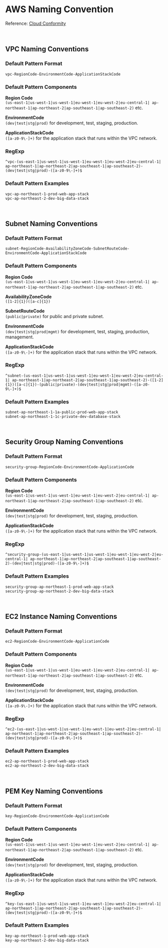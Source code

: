 # AWS Naming Convention
Reference: [Cloud Conformity](https://www.trendmicro.com/cloudoneconformity-staging/knowledge-base/aws/)

&nbsp;
&nbsp;

## VPC Naming Conventions
### Default Pattern Format
`vpc-RegionCode-EnvironmentCode-ApplicationStackCode`

### Default Pattern Components
**Region Code**  
`(us-east-1|us-west-1|us-west-1|eu-west-1|eu-west-2|eu-central-1| ap-northeast-1|ap-northeast-2|ap-southeast-1|ap-southeast-2)` etc.  

**EnvironmentCode**  
`(dev|test|stg|prod)` for development, test, staging, production.  

**ApplicationStackCode**  
`([a-z0-9\-]+)` for the application stack that runs within the VPC network.  

### RegExp
`^vpc-(us-east-1|us-west-1|us-west-1|eu-west-1|eu-west-2|eu-central-1| ap-northeast-1|ap-northeast-2|ap-southeast-1|ap-southeast-2)-(dev|test|stg|prod)-([a-z0-9\-]+)$`

### Default Pattern Examples
`vpc-ap-northeast-1-prod-web-app-stack`  
`vpc-ap-northeast-2-dev-big-data-stack`  

&nbsp;
&nbsp;

## Subnet Naming Conventions
### Default Pattern Format
`subnet-RegionCode-AvailabilityZoneCode-SubnetRouteCode-EnvironmentCode-ApplicationStackCode`

### Default Pattern Components
**Region Code**  
`(us-east-1|us-west-1|us-west-1|eu-west-1|eu-west-2|eu-central-1| ap-northeast-1|ap-northeast-2|ap-southeast-1|ap-southeast-2)` etc.  

**AvailabilityZoneCode**  
`([1-2]{1})([a-c]{1})`

**SubnetRouteCode**  
`(public|private)` for public and private subnet.

**EnvironmentCode**  
`(dev|test|stg|prod|mgmt)` for development, test, staging, production, management.  

**ApplicationStackCode**  
`([a-z0-9\-]+)` for the application stack that runs within the VPC network. 

### RegExp
`^subnet-(us-east-1|us-west-1|us-west-1|eu-west-1|eu-west-2|eu-central-1| ap-northeast-1|ap-northeast-2|ap-southeast-1|ap-southeast-2)-([1-2]{1})([a-c]{1})-(public|private)-(dev|test|stg|prod|mgmt)-([a-z0-9\-]+)$`

### Default Pattern Examples
`subnet-ap-northeast-1-1a-public-prod-web-app-stack`  
`subnet-ap-northeast-1-1c-private-dev-database-stack`  

&nbsp;
&nbsp;

## Security Group Naming Conventions
### Default Pattern Format
`security-group-RegionCode-EnvironmentCode-ApplicationCode`

### Default Pattern Components
**Region Code**  
`(us-east-1|us-west-1|us-west-1|eu-west-1|eu-west-2|eu-central-1| ap-northeast-1|ap-northeast-2|ap-southeast-1|ap-southeast-2)` etc.  

**EnvironmentCode**  
`(dev|test|stg|prod)` for development, test, staging, production.  

**ApplicationStackCode**  
`([a-z0-9\-]+)` for the application stack that runs within the VPC network.  

### RegExp
`^security-group-(us-east-1|us-west-1|us-west-1|eu-west-1|eu-west-2|eu-central-1| ap-northeast-1|ap-northeast-2|ap-southeast-1|ap-southeast-2)-(dev|test|stg|prod)-([a-z0-9\-]+)$`

### Default Pattern Examples
`security-group-ap-northeast-1-prod-web-app-stack`  
`security-group-ap-northeast-2-dev-big-data-stack`  

&nbsp;
&nbsp;

## EC2 Instance Naming Conventions
### Default Pattern Format
`ec2-RegionCode-EnvironmentCode-ApplicationCode`

### Default Pattern Components
**Region Code**  
`(us-east-1|us-west-1|us-west-1|eu-west-1|eu-west-2|eu-central-1| ap-northeast-1|ap-northeast-2|ap-southeast-1|ap-southeast-2)` etc.  

**EnvironmentCode**  
`(dev|test|stg|prod)` for development, test, staging, production.  

**ApplicationStackCode**  
`([a-z0-9\-]+)` for the application stack that runs within the VPC network.  

### RegExp
`^ec2-(us-east-1|us-west-1|us-west-1|eu-west-1|eu-west-2|eu-central-1| ap-northeast-1|ap-northeast-2|ap-southeast-1|ap-southeast-2)-(dev|test|stg|prod)-([a-z0-9\-]+)$`

### Default Pattern Examples
`ec2-ap-northeast-1-prod-web-app-stack`  
`ec2-ap-northeast-2-dev-big-data-stack`  

&nbsp;
&nbsp;

## PEM Key Naming Conventions
### Default Pattern Format
`key-RegionCode-EnvironmentCode-ApplicationCode`

### Default Pattern Components
**Region Code**  
`(us-east-1|us-west-1|us-west-1|eu-west-1|eu-west-2|eu-central-1| ap-northeast-1|ap-northeast-2|ap-southeast-1|ap-southeast-2)` etc.  

**EnvironmentCode**  
`(dev|test|stg|prod)` for development, test, staging, production.  

**ApplicationStackCode**  
`([a-z0-9\-]+)` for the application stack that runs within the VPC network.  

### RegExp
`^key-(us-east-1|us-west-1|us-west-1|eu-west-1|eu-west-2|eu-central-1| ap-northeast-1|ap-northeast-2|ap-southeast-1|ap-southeast-2)-(dev|test|stg|prod)-([a-z0-9\-]+)$`

### Default Pattern Examples
`key-ap-northeast-1-prod-web-app-stack`  
`key-ap-northeast-2-dev-big-data-stack`  





